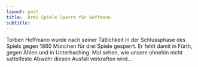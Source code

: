 ```yaml
---
layout: post
title:  Drei Spiele Sperre für Hoffmann
subtitle:  
---
```


Torben Hoffmann wurde nach seiner Tätlichkeit in der Schlussphase des Spiels gegen 1860 München für drei Spiele gesperrt. Er fehlt damit in Fürth, gegen Ahlen und in Unterhaching. Mal sehen, wie unsere ohnehin nicht sattelfeste Abwehr diesen Ausfall verkraften wird...


